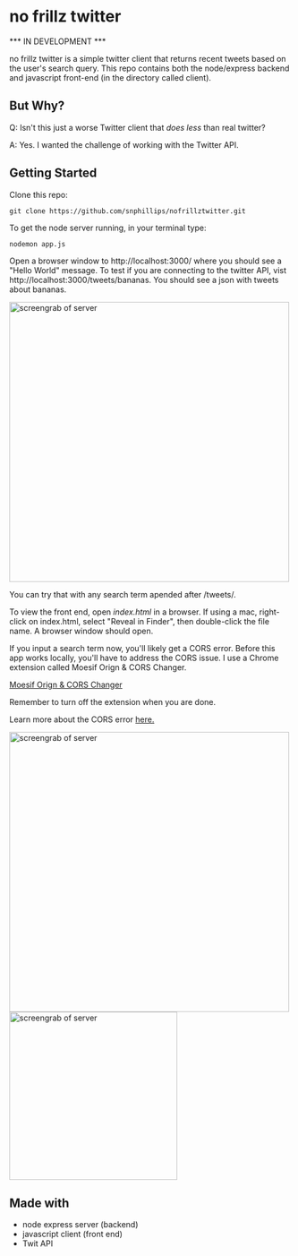 # no frillz twitter

*** IN DEVELOPMENT ***

no frillz twitter is a simple twitter client that returns recent tweets based on the user's search query. This repo contains both the node/express backend and javascript front-end (in the directory called client).

## But Why?
Q: Isn't this just a worse Twitter client that _does less_ than real twitter?

A: Yes. I wanted the challenge of working with the Twitter API.



## Getting Started

Clone this repo:

`git clone https://github.com/snphillips/nofrillztwitter.git`

To get the node server running, in your terminal type:

`nodemon app.js`

Open a browser window to http://localhost:3000/ where you should see a "Hello World" message.
To test if you are connecting to the twitter API, vist http://localhost:3000/tweets/bananas. You should see a json with tweets about bananas.

<img src="https://i.imgur.com/3bvGapG.png" width="500" alt="screengrab of server">
     
You can try that with any search term apended after /tweets/.


To view the front end, open *index.html* in a browser. 
If using a mac, right-click on index.html, select "Reveal in Finder", then double-click the file name. A browser window should open. 

If you input a search term now, you'll likely get a CORS error. Before this app works locally, you'll have to address the CORS issue. I use a Chrome extension called Moesif Orign & CORS Changer.


[Moesif Orign & CORS Changer](https://chrome.google.com/webstore/detail/moesif-orign-cors-changer/digfbfaphojjndkpccljibejjbppifbc/related?hl=en-US)

Remember to turn off the extension when you are done.

Learn more about the CORS error [here.](https://medium.com/@dtkatz/3-ways-to-fix-the-cors-error-and-how-access-control-allow-origin-works-d97d55946d9)


<img src="https://i.imgur.com/9R8ZeTH.png" width="500" alt="screengrab of server">
<img src="https://i.imgur.com/Rm7rTyO.png" width="300" alt="screengrab of server">




## Made with
- node express server (backend)
- javascript client (front end)
- Twit API
